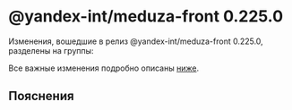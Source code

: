 # @yandex-int/meduza-front 0.225.0

<!-- ЧЕЛОВЕЧЕСКОЕ ВСТУПЛЕНИЕ -->

Изменения, вошедшие в релиз @yandex-int/meduza-front 0.225.0, разделены на группы:

Все важные изменения подробно описаны [ниже](#Пояснения).

## Пояснения

